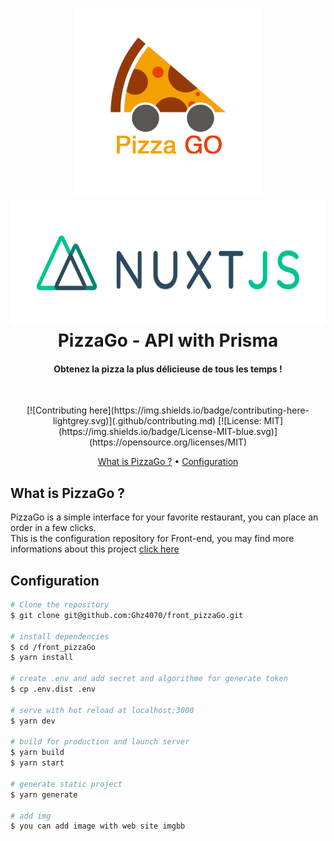 <h1 align="center">
  <a href="#">
    <img src="./static/PizzaGo_final.png" alt="PizzaGo" height="300">
  </a>
  <a href="#">
    <img src="./static/nuxtjs_logo.png" alt="PizzaGo" height="200">
  </a>
  <br>
  PizzaGo - API with Prisma
  <br>
</h1>

<h4 align="center">Obtenez la pizza la plus délicieuse de tous les temps !</h4>

&nbsp;&nbsp;&nbsp;&nbsp;&nbsp;&nbsp;&nbsp;&nbsp;&nbsp;&nbsp;&nbsp;&nbsp;&nbsp;&nbsp;&nbsp;
&nbsp;&nbsp;&nbsp;&nbsp;&nbsp;&nbsp;&nbsp;&nbsp;&nbsp;&nbsp;&nbsp;&nbsp;&nbsp;&nbsp;&nbsp;
&nbsp;&nbsp;&nbsp;&nbsp;&nbsp;&nbsp;&nbsp;&nbsp;&nbsp;&nbsp;&nbsp;&nbsp;&nbsp;&nbsp;&nbsp;
&nbsp;&nbsp;&nbsp;&nbsp;&nbsp;&nbsp;&nbsp;&nbsp;&nbsp;&nbsp;&nbsp;&nbsp;&nbsp;
<div align="center">
[![Contributing here](https://img.shields.io/badge/contributing-here-lightgrey.svg)](.github/contributing.md)
[![License: MIT](https://img.shields.io/badge/License-MIT-blue.svg)](https://opensource.org/licenses/MIT)
</div>

<p align="center">
  <a href="#what-is-pizzago">What is PizzaGo ?</a> •
  <a href="#configuration">Configuration</a> 
</p>

## What is PizzaGo ?
PizzaGo is a simple interface for your favorite restaurant, you can place an order in a few clicks.  
This is the configuration repository for Front-end, you may find more informations about this project [click here](https://github.com/Ghz4070/front_pizzaGo/tree/master)
## Configuration

```bash
# Clone the repository
$ git clone git@github.com:Ghz4070/front_pizzaGo.git

# install dependencies
$ cd /front_pizzaGo
$ yarn install

# create .env and add secret and algorithme for generate token
$ cp .env.dist .env

# serve with hot reload at localhost:3000
$ yarn dev

# build for production and launch server
$ yarn build
$ yarn start

# generate static project
$ yarn generate

# add img
$ you can add image with web site imgbb
``` 